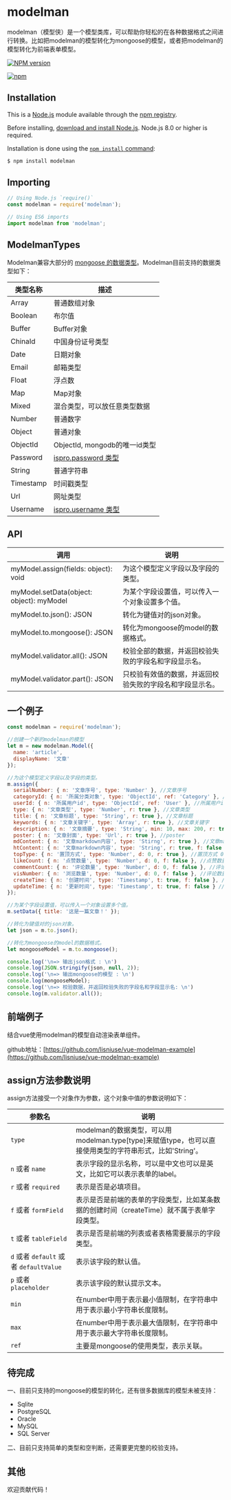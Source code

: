 # modelman

modelman（模型侠）是一个模型类库，可以帮助你轻松的在各种数据格式之间进行转换。比如把modelman的模型转化为mongoose的模型，或者把modelman的模型转化为前端表单模型。

[![NPM version](https://badge.fury.io/js/modelman.svg)](http://badge.fury.io/js/modelman)

[![npm](https://nodei.co/npm/modelman.png)](https://www.npmjs.com/package/modelman)

## Installation

This is a [Node.js](https://nodejs.org/en/) module available through the
[npm registry](https://www.npmjs.com/).

Before installing, [download and install Node.js](https://nodejs.org/en/download/).
Node.js 8.0 or higher is required.

Installation is done using the
[`npm install` command](https://docs.npmjs.com/getting-started/installing-npm-packages-locally):

```bash
$ npm install modelman
```

## Importing

```javascript
// Using Node.js `require()`
const modelman = require('modelman');

// Using ES6 imports
import modelman from 'modelman';
```

## ModelmanTypes

Modelman兼容大部分的 [mongoose 的数据类型](https://mongoosejs.com/docs/schematypes.html)。Modelman目前支持的数据类型如下：

类型名称 | 描述
---|---
Array | 普通数组对象
Boolean | 布尔值
Buffer | Buffer对象
ChinaId | 中国身份证号类型
Date | 日期对象
Email | 邮箱类型
Float | 浮点数
Map | Map对象
Mixed | 混合类型，可以放任意类型数据
Number | 普通数字
Object | 普通对象
ObjectId | ObjectId, mongodb的唯一id类型
Password | [ispro.password 类型](https://github.com/lisniuse/is-pro#ispasswordvalue-any)
String | 普通字符串
Timestamp | 时间戳类型
Url | 网址类型
Username | [ispro.username 类型](https://github.com/lisniuse/is-pro#isusernamevalue-any)

## API

调用 | 说明
---|---
myModel.assign(fields: object): void | 为这个模型定义字段以及字段的类型。
myModel.setData(object: object): myModel  | 为某个字段设置值，可以传入一个对象设置多个值。
myModel.to.json(): JSON | 转化为键值对的json对象。
myModel.to.mongoose(): JSON | 转化为mongoose的model的数据格式。
myModel.validator.all(): JSON  | 校验全部的数据，并返回校验失败的字段名和字段显示名。
myModel.validator.part(): JSON  | 只校验有效值的数据，并返回校验失败的字段名和字段显示名。

## 一个例子

```javascript
const modelman = require('modelman');

//创建一个新的modelman的模型
let m = new modelman.Model({
  name: 'article',
  displayName: '文章'
});

//为这个模型定义字段以及字段的类型。
m.assign({
  serialNumber: { n: '文章序号', type: 'Number' }, //文章序号
  categoryId: { n: '所属分类对象', type: 'ObjectId', ref: 'Category' }, //所属分类对象
  userId: { n: '所属用户id', type: 'ObjectId', ref: 'User' }, //所属用户id
  type: { n: '文章类型', type: 'Number', r: true }, //文章类型
  title: { n: '文章标题', type: 'String', r: true }, //文章标题
  keywords: { n: '文章关键字', type: 'Array', r: true }, //文章关键字
  description: { n: '文章摘要', type: 'String', min: 10, max: 200, r: true }, //文章摘要
  poster: { n: '文章封面', type: 'Url', r: true }, //poster
  mdContent: { n: '文章markdown内容', type: 'Stirng', r: true }, //文章markdown内容
  htContent: { n: '文章markdown内容', type: 'String', r: true, f: false }, //文章html内容
  topType: { n: '置顶方式', type: 'Number', d: 0, r: true }, //置顶方式 0、无置顶 1、主要置顶 2、次要置顶
  likeCount: { n: '点赞数量', type: 'Number', d: 0, f: false }, //点赞数量
  commentCount: { n: '评论数量', type: 'Number', d: 0, f: false }, //评论数量
  visNumber: { n: '浏览数量', type: 'Number', d: 0, f: false }, //评论数量
  createTime: { n: '创建时间', type: 'Timestamp', t: true, f: false }, //创建时间
  updateTime: { n: '更新时间', type: 'Timestamp', t: true, f: false } //更新时间
});

//为某个字段设置值，可以传入一个对象设置多个值。
m.setData({ title: '这是一篇文章！' });

//转化为键值对的json对象。
let json = m.to.json();

//转化为mongoose的model的数据格式。
let mongooseModel = m.to.mongoose();

console.log('\n=> 输出json格式 : \n')
console.log(JSON.stringify(json, null, 2));
console.log('\n=> 输出mongoose的模型 : \n')
console.log(mongooseModel);
console.log('\n=> 校验数据，并返回校验失败的字段名和字段显示名: \n')
console.log(m.validator.all());
```

## 前端例子

结合vue使用modelman的模型自动渲染表单组件。

github地址：[https://github.com/lisniuse/vue-modelman-example](https://github.com/lisniuse/vue-modelman-example)

## assign方法参数说明

assign方法接受一个对象作为参数，这个对象中值的参数说明如下：

参数名 | 说明
---|---
``type`` | modelman的数据类型，可以用modelman.type[type]来赋值type，也可以直接使用类型的字符串形式，比如'String'。
``n`` 或者 ``name`` | 表示字段的显示名称，可以是中文也可以是英文，比如它可以表示表单的label。
``r`` 或者 ``required`` | 表示是否是必填项目。
``f`` 或者 ``formField`` | 表示是否是前端的表单的字段类型，比如某条数据的创建时间（createTime）就不属于表单字段类型。
``t`` 或者 ``tableField`` | 表示是否是前端的列表或者表格需要展示的字段类型。
``d`` 或者 `default` 或者 ``defaultValue`` | 表示该字段的默认值。
``p`` 或者 `placeholder` | 表示该字段的默认提示文本。
``min`` | 在number中用于表示最小值限制，在字符串中用于表示最小字符串长度限制。 
``max`` | 在number中用于表示最大值限制，在字符串中用于表示最大字符串长度限制。
``ref`` | 主要是mongoose的使用类型，表示关联。

## 待完成

一、目前只支持的mongoose的模型的转化，还有很多数据库的模型未被支持：

- Sqlite
- PostgreSQL
- Oracle
- MySQL
- SQL Server

二、目前只支持简单的类型和空判断，还需要更完整的校验支持。

## 其他

欢迎贡献代码！
